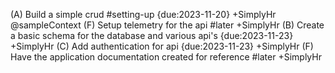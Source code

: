 (A) Build a simple crud #setting-up {due:2023-11-20} +SimplyHr @sampleContext
(F) Setup telemetry for the api #later +SimplyHr
(B) Create a basic schema for the database and various api's {due:2023-11-23} +SimplyHr
(C) Add authentication for api {due:2023-11-23} +SimplyHr
(F) Have the application documentation created for reference #later +SimplyHr
